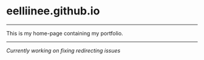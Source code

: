 # eelliinee.github.io

<hr>
<p>This is my home-page containing my portfolio.</p>

<hr>
<p><i>Currently working on fixing redirecting issues</i></p>
